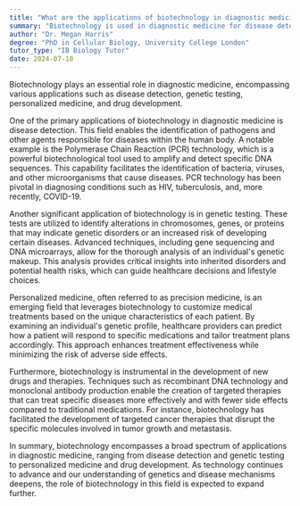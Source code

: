 ```yaml
---
title: "What are the applications of biotechnology in diagnostic medicine?"
summary: "Biotechnology is used in diagnostic medicine for disease detection, genetic testing, personalised medicine, and drug development."
author: "Dr. Megan Harris"
degree: "PhD in Cellular Biology, University College London"
tutor_type: "IB Biology Tutor"
date: 2024-07-10
---
```


Biotechnology plays an essential role in diagnostic medicine, encompassing various applications such as disease detection, genetic testing, personalized medicine, and drug development.

One of the primary applications of biotechnology in diagnostic medicine is disease detection. This field enables the identification of pathogens and other agents responsible for diseases within the human body. A notable example is the Polymerase Chain Reaction (PCR) technology, which is a powerful biotechnological tool used to amplify and detect specific DNA sequences. This capability facilitates the identification of bacteria, viruses, and other microorganisms that cause diseases. PCR technology has been pivotal in diagnosing conditions such as HIV, tuberculosis, and, more recently, COVID-19.

Another significant application of biotechnology is in genetic testing. These tests are utilized to identify alterations in chromosomes, genes, or proteins that may indicate genetic disorders or an increased risk of developing certain diseases. Advanced techniques, including gene sequencing and DNA microarrays, allow for the thorough analysis of an individual's genetic makeup. This analysis provides critical insights into inherited disorders and potential health risks, which can guide healthcare decisions and lifestyle choices.

Personalized medicine, often referred to as precision medicine, is an emerging field that leverages biotechnology to customize medical treatments based on the unique characteristics of each patient. By examining an individual's genetic profile, healthcare providers can predict how a patient will respond to specific medications and tailor treatment plans accordingly. This approach enhances treatment effectiveness while minimizing the risk of adverse side effects.

Furthermore, biotechnology is instrumental in the development of new drugs and therapies. Techniques such as recombinant DNA technology and monoclonal antibody production enable the creation of targeted therapies that can treat specific diseases more effectively and with fewer side effects compared to traditional medications. For instance, biotechnology has facilitated the development of targeted cancer therapies that disrupt the specific molecules involved in tumor growth and metastasis.

In summary, biotechnology encompasses a broad spectrum of applications in diagnostic medicine, ranging from disease detection and genetic testing to personalized medicine and drug development. As technology continues to advance and our understanding of genetics and disease mechanisms deepens, the role of biotechnology in this field is expected to expand further.
    